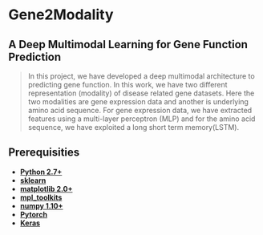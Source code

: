 # Gene2Modality

## A Deep Multimodal Learning for Gene Function Prediction

> In this project, we have developed a deep multimodal architecture to predicting gene function. In this work, we have two different representation (modality) of disease related gene datasets. Here the two modalities are gene expression data and another is underlying amino acid sequence. For gene expression data, we have extracted features using a multi-layer perceptron (MLP) and for the amino acid sequence, we have exploited a long short term memory(LSTM).



## Prerequisities
* **[Python 2.7+](https://www.python.org/downloads/release/python-2713/)**
* **[sklearn](https://scikit-learn.org/stable/install.html)**
* **[matplotlib 2.0+](https://matplotlib.org/users/installing.html)**
* **[mpl_toolkits](https://matplotlib.org/2.0.2/mpl_toolkits/index.html)**
* **[numpy 1.10+](https://pypi.org/project/numpy/)**
* **[Pytorch](https://pytorch.org/)**
* **[Keras](https://keras.io/)**
